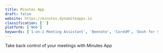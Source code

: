 ```yaml
---
title: Minutes App
draft: false 
website: https://minutes.dynamiteapps.io
classification: ['']
platform: ['Web']
keywords: ['1-on-1 Meeting Assistant', 'Beenote', 'CoreUM', 'Dash for Slack', 'Enough!', 'Fellow.app', 'Harmonizely', 'Kwench Bots', 'Lighthouse', 'Meekan', 'Meetingbird for Gmail', 'One One Meeting', 'Re:Schedule', 'SOTU', 'Should It Be a Meeting?', 'Slack Manager', 'Solid Bot for Slack', 'Standup Jack', 'Standuply', 'Tatsu', "Team O'clock", 'Worklife Slackbot', 'YellowAnt']
---
```

Take back control of your meetings with Minutes App